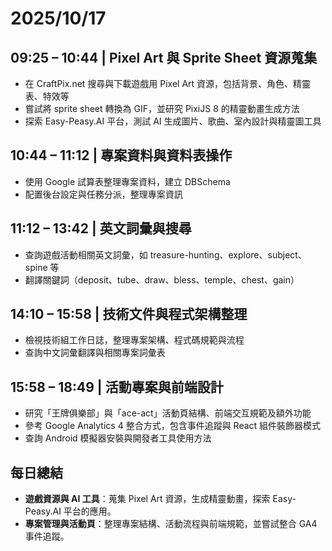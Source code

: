 # 2025/10/17

## 09:25 – 10:44 | Pixel Art 與 Sprite Sheet 資源蒐集

- 在 CraftPix.net 搜尋與下載遊戲用 Pixel Art 資源，包括背景、角色、精靈表、特效等  
- 嘗試將 sprite sheet 轉換為 GIF，並研究 PixiJS 8 的精靈動畫生成方法  
- 探索 Easy-Peasy.AI 平台，測試 AI 生成圖片、歌曲、室內設計與精靈圖工具  

## 10:44 – 11:12 | 專案資料與資料表操作

- 使用 Google 試算表整理專案資料，建立 DBSchema  
- 配置後台設定與任務分派，整理專案資訊  

## 11:12 – 13:42 | 英文詞彙與搜尋

- 查詢遊戲活動相關英文詞彙，如 treasure-hunting、explore、subject、spine 等  
- 翻譯關鍵詞（deposit、tube、draw、bless、temple、chest、gain）  

## 14:10 – 15:58 | 技術文件與程式架構整理

- 檢視技術組工作日誌，整理專案架構、程式碼規範與流程  
- 查詢中文詞彙翻譯與相關專案詞彙表  

## 15:58 – 18:49 | 活動專案與前端設計

- 研究「王牌俱樂部」與「ace-act」活動頁結構、前端交互規範及額外功能  
- 參考 Google Analytics 4 整合方式，包含事件追蹤與 React 組件裝飾器模式  
- 查詢 Android 模擬器安裝與開發者工具使用方法  

## 每日總結

- **遊戲資源與 AI 工具**：蒐集 Pixel Art 資源，生成精靈動畫，探索 Easy-Peasy.AI 平台的應用。  
- **專案管理與活動頁**：整理專案結構、活動流程與前端規範，並嘗試整合 GA4 事件追蹤。  
